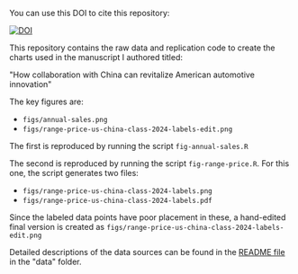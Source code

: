 
You can use this DOI to cite this repository:

[![DOI](https://zenodo.org/badge/16878932.svg)](https://zenodo.org/doi/10.5281/zenodo.16878932)

This repository contains the raw data and replication code to create the charts used in the manuscript I authored titled:

"How collaboration with China can revitalize American automotive innovation"

The key figures are:

- `figs/annual-sales.png`
- `figs/range-price-us-china-class-2024-labels-edit.png`

The first is reproduced by running the script `fig-annual-sales.R`

The second is reproduced by running the script `fig-range-price.R`. For this one, the script generates two files:

- `figs/range-price-us-china-class-2024-labels.png`
- `figs/range-price-us-china-class-2024-labels.pdf`

Since the labeled data points have poor placement in these, a hand-edited final version is created as `figs/range-price-us-china-class-2024-labels-edit.png`

Detailed descriptions of the data sources can be found in the [README file](https://github.com/jhelvy/us-china-pev-policy-2025/blob/main/data/README.md) in the "data" folder.